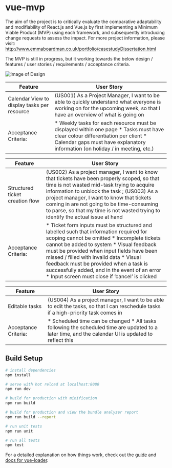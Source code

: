 # vue-mvp

The aim of the project is to critically evaluate the comparative adaptability and modifiability of React.js and Vue.js by first implementing a Minimum Viable Product (MVP) using each framework, and subsequently introducing change requests to assess the impact. For more project information, please visit: http://www.emmaboardman.co.uk/portfolio/casestudyDissertation.html 

The MVP is still in progress, but it working towards the below design / features / user stories / requirements / acceptance criteria. 

![Image of Design](http://www.emmaboardman.co.uk/portfolio/img/diss-mobile.png)

| Feature | User Story |
| ------------- | ------------- |
| Calendar View to display tasks per resource| (US001) As a Project Manager, I want to be able to quickly understand what everyone is working on for the upcoming week, so that I have an overview of what is going on|
| Acceptance Criteria:| * Weekly tasks for each resource must be displayed within one page *  Tasks must have clear colour differentiation per client * Calendar gaps must have explanatory information (on holiday / in meeting, etc.) |

| Feature | User Story |
| ------------- | ------------- |
| Structured ticket creation flow | (US002) As a project manager, I want to know that tickets have been properly scoped, so that time is not wasted mid-task trying to acquire information to unblock the task ; (US003) As a project manager, I want to know that tickets coming in are not going to be time-consuming to parse, so that my time is not wasted trying to identify the actual issue at hand  |
| Acceptance Criteria:| * Ticket form inputs must be structured and labelled such that information required for scoping cannot be omitted * Incomplete tickets cannot be added to system * Visual feedback must be provided when input fields have been missed / filled with invalid data * Visual feedback must be provided when a task is successfully added, and in the event of an error * Input screen must close if ‘cancel’ is clicked |

| Feature | User Story |
| ------------- | ------------- |
| Editable tasks | (US004) As a project manager, I want to be able to edit the tasks, so that I can reschedule tasks if a high-priority task comes in |
| Acceptance Criteria:| * Scheduled time can be changed * All tasks following the scheduled time are updated to a later time, and the calendar UI is updated to reflect this 



## Build Setup

``` bash
# install dependencies
npm install

# serve with hot reload at localhost:8080
npm run dev

# build for production with minification
npm run build

# build for production and view the bundle analyzer report
npm run build --report

# run unit tests
npm run unit

# run all tests
npm test
```

For a detailed explanation on how things work, check out the [guide](http://vuejs-templates.github.io/webpack/) and [docs for vue-loader](http://vuejs.github.io/vue-loader).
